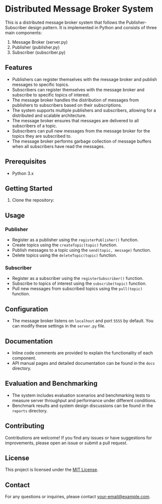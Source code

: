 # Distributed Message Broker System

This is a distributed message broker system that follows the Publisher-Subscriber design pattern. It is implemented in Python and consists of three main components:

1. Message Broker (server.py)
2. Publisher (publisher.py)
3. Subscriber (subscriber.py)

## Features

- Publishers can register themselves with the message broker and publish messages to specific topics.
- Subscribers can register themselves with the message broker and subscribe to specific topics of interest.
- The message broker handles the distribution of messages from publishers to subscribers based on their subscriptions.
- The system supports multiple publishers and subscribers, allowing for a distributed and scalable architecture.
- The message broker ensures that messages are delivered to all subscribers of a topic.
- Subscribers can pull new messages from the message broker for the topics they are subscribed to.
- The message broker performs garbage collection of message buffers when all subscribers have read the messages.

## Prerequisites

- Python 3.x

## Getting Started

1. Clone the repository:


## Usage

### Publisher

- Register as a publisher using the `registerPublisher()` function.
- Create topics using the `createTopic(topic)` function.
- Publish messages to a topic using the `send(topic, message)` function.
- Delete topics using the `deleteTopic(topic)` function.

### Subscriber

- Register as a subscriber using the `registerSubscriber()` function.
- Subscribe to topics of interest using the `subscribe(topic)` function.
- Pull new messages from subscribed topics using the `pull(topic)` function.

## Configuration

- The message broker listens on `localhost` and port `5555` by default. You can modify these settings in the `server.py` file.

## Documentation

- Inline code comments are provided to explain the functionality of each component.
- API manual pages and detailed documentation can be found in the `docs` directory.

## Evaluation and Benchmarking

- The system includes evaluation scenarios and benchmarking tests to measure server throughput and performance under different conditions.
- Benchmark results and system design discussions can be found in the `reports` directory.

## Contributing

Contributions are welcome! If you find any issues or have suggestions for improvements, please open an issue or submit a pull request.

## License

This project is licensed under the [MIT License](LICENSE).

## Contact

For any questions or inquiries, please contact [your-email@example.com](mailto:your-email@example.com).